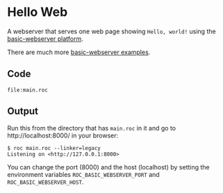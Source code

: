 # Hello Web

A webserver that serves one web page showing `Hello, world!` using the [basic-webserver platform](https://github.com/roc-lang/basic-webserver).

There are much more [basic-webserver examples](https://github.com/roc-lang/basic-webserver/tree/main/examples).

## Code
```roc
file:main.roc
```

## Output

Run this from the directory that has `main.roc` in it and go to http://localhost:8000/ in your browser:

```
$ roc main.roc --linker=legacy
Listening on <http://127.0.0.1:8000>
```

You can change the port (8000) and the host (localhost) by setting the environment variables `ROC_BASIC_WEBSERVER_PORT` and `ROC_BASIC_WEBSERVER_HOST`.
